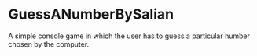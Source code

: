 # GuessANumberBySalian
A simple console game in which the user has to guess a particular number chosen by the computer.
